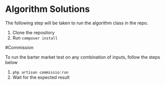 # Algorithm Solutions

The following step will be taken to run the algorithm class in the repo.

1. Clone the repository
2.  Run ````composer install````

#Commission

To run the barter market test on any combination of inputs, follow the steps below

1. ````php artisan commissio:run````
2. Wait for the expected result

